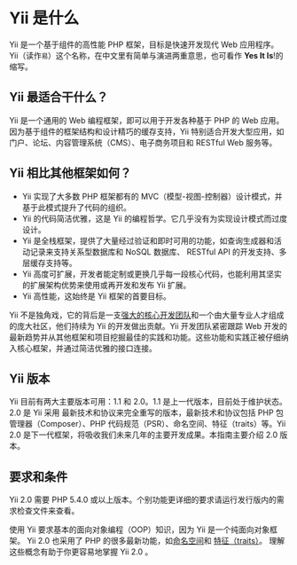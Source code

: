 Yii 是什么
===========

Yii 是一个基于组件的高性能 PHP 框架，目标是快速开发现代 Web 应用程序。
Yii（读作`易`）这个名称，在中文里有简单与演进两重意思，也可看作 **Yes It Is**!的缩写。


Yii 最适合干什么？
---------------------

Yii 是一个通用的 Web 编程框架，即可以用于开发各种基于 PHP 的
Web 应用。因为基于组件的框架结构和设计精巧的缓存支持，Yii 特别适合开发大型应用，如门户、论坛、内容管理系统（CMS）、电子商务项目和 RESTful Web 服务等。


Yii 相比其他框架如何？
-------------------------------------------

- Yii 实现了大多数 PHP 框架都有的 MVC（模型-视图-控制器）设计模式，并基于此模式提升了代码的组织。
- Yii 的代码简洁优雅，这是 Yii 的编程哲学。它几乎没有为实现设计模式而过度设计。
- Yii 是全栈框架，提供了大量经过验证和即时可用的功能，如查询生成器和活动记录来支持关系型数据库和 NoSQL 数据库、 RESTful API 的开发支持、多层缓存支持等。
- Yii 高度可扩展，开发者能定制或更换几乎每一段核心代码，也能利用其坚实的扩展架构优势来使用或再开发和发布 Yii 扩展。
-  Yii 高性能，这始终是 Yii 框架的首要目标。

Yii 不是独角戏，它的背后是一支[强大的核心开发团队](http://www.yiiframework.com/about/)和一个由大量专业人才组成的庞大社区，他们持续为 Yii 的开发做出贡献。Yii 开发团队紧密跟踪 Web 开发的最新趋势并从其他框架和项目挖掘最佳的实践和功能。这些功能和实践正被仔细纳入核心框架，并通过简洁优雅的接口连接。

[强大的核心开发团队]: http://www.yiiframework.com/about/

Yii 版本
------------

Yii 目前有两大主要版本可用：1.1 和 2.0。1.1 是上一代版本，目前处于维护状态。 2.0 是 Yii 采用 最新技术和协议来完全重写的版本，最新技术和协议包括 PHP 包管理器（Composer）、PHP 代码规范（PSR）、命名空间、特征（traits）等。Yii 2.0 是下一代框架，将吸收我们未来几年的主要开发成果。本指南主要介绍 2.0 版本。


要求和条件
------------------------------

Yii 2.0 需要 PHP 5.4.0 或以上版本。个别功能更详细的要求请运行发行版内的需求检查文件来查看。

使用 Yii 要求基本的面向对象编程（OOP）知识，因为 Yii 是一个纯面向对象框架。
Yii 2.0 也采用了 PHP 的很多最新功能，如[命名空间](http://www.php.net/manual/zh/language.namespaces.php)和
[特征（traits）](http://www.php.net/manual/zh/language.oop5.traits.php)。
理解这些概念有助于你更容易地掌握 Yii 2.0 。
